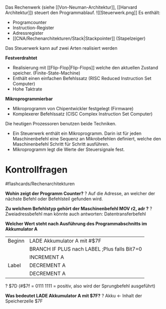 Das Rechenwerk (siehe [[Von-Neuman-Architektur]], [[Harvard Architektur]]) steuert den Programmablauf.
![[Steuerwerk.png]]
Es enthält:
- Programcounter
- Instruction-Register
- Adressregister
- [[CNA/Rechenarchitekturen/Stack|Stackpointer]] (Stapelzeiger)

Das Steuerwerk kann auf zwei Arten realisiert werden

**Festverdrahtet**
- Realisierung mit [[Flip-Flop|Flip-Flops]] welche den aktuellen Zustand speicher. (Finite-State-Machine)
- Enthält einen einfachen Befehlssatz (RISC Reduced Instruction Set Computer)
- Hohe Taktrate

**Mikroprogrammierbar**
- Mikroprogramm von Chipentwickler festgelegt (Firmware)
- Komplexerer Befehlssatz (CISC Complex Instruction Set Computer)

Die heutigen Prozessoren benutzen beide Techniken.
- Ein Steuerwerk enthält ein Mikroprogramm. Darin ist für jeden Maschinenbefehl eine Sequenz an Mikrobefehlen definiert, welche den Maschinenbefehl Schritt für Schritt ausführen.
- Mikroprogramm legt die Werte der Steuersignale fest.

# Kontrollfragen
#flashcards/Rechenarchitekturen 

**Wohin zeigt der Programm Counter?**
?
Auf die Adresse, an welcher der nächste Befehl oder Befehlsteil gefunden wird.

**Zu welchem Befehlstyp gehört der Maschinenbefehl MOV r2, adr ?**
?
Zweiadressbefehl man könnte auch antworten: Datentransferbefehl

**Welcher Wert steht nach Ausführung des Programmabschnitts im Akkumulator A**

|        |                                              |
| ------ | -------------------------------------------- |
| Beginn | LADE Akkumulator A mit #$7F                  |
|        | BRANCH IF PLUS nach LABEL ;Plus falls Bit7=0 |
|        | INCREMENT A                                  |
| Label  | DECREMENT A                                  |
|        | DECREMENT A                                  |
?
$7D (#$7f = 0111 1111 = positiv, also wird der Sprungbefehl ausgeführt)

**Was bedeutet LADE Akkumulator A mit $7F?**
?
Akku <- Inhalt der Speicherzelle $7F
